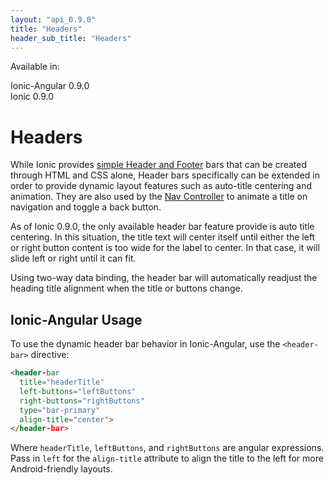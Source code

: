 ```yaml
---
layout: "api_0.9.0"
title: "Headers"
header_sub_title: "Headers"
---
```


Available in:
<div class="label label-danger">Ionic-Angular 0.9.0</div>
<div class="label label-primary">Ionic 0.9.0</div>


Headers
===

While Ionic provides [simple Header and Footer](/docs/components/#header) bars that can be created through HTML and CSS alone, Header bars specifically can be extended in order to provide dynamic layout features such as auto-title centering and animation. They are also used by the [Nav Controller](../../controllers/nav/) to animate a title on navigation and toggle a back button.

As of Ionic 0.9.0, the only available header bar feature provide is auto title centering. In this situation, the title text will center itself until either the left or right button content is too wide for the label to center. In that case, it will slide left or right until it can fit.

Using two-way data binding, the header bar will automatically readjust the heading title alignment when the title or buttons change.

## Ionic-Angular Usage

To use the dynamic header bar behavior in Ionic-Angular, use the `<header-bar>` directive:

```html
<header-bar
  title="headerTitle"
  left-buttons="leftButtons"
  right-buttons="rightButtons"
  type="bar-primary"
  align-title="center">
</header-bar>

```

Where `headerTitle`, `leftButtons`, and `rightButtons` are angular expressions. Pass in `left` for the `align-title` attribute to align the title to the left for more Android-friendly layouts.

